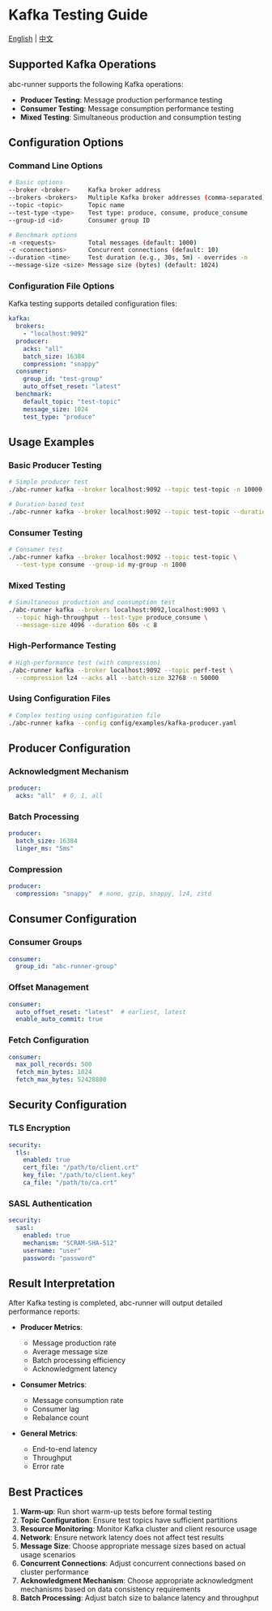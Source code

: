 # Kafka Testing Guide

[English](kafka.md) | [中文](../zh/user-guide/kafka.md)

## Supported Kafka Operations

abc-runner supports the following Kafka operations:

- **Producer Testing**: Message production performance testing
- **Consumer Testing**: Message consumption performance testing
- **Mixed Testing**: Simultaneous production and consumption testing

## Configuration Options

### Command Line Options

```bash
# Basic options
--broker <broker>     Kafka broker address
--brokers <brokers>   Multiple Kafka broker addresses (comma-separated)
--topic <topic>       Topic name
--test-type <type>    Test type: produce, consume, produce_consume
--group-id <id>       Consumer group ID

# Benchmark options
-n <requests>         Total messages (default: 1000)
-c <connections>      Concurrent connections (default: 10)
--duration <time>     Test duration (e.g., 30s, 5m) - overrides -n
--message-size <size> Message size (bytes) (default: 1024)
```

### Configuration File Options

Kafka testing supports detailed configuration files:

```yaml
kafka:
  brokers:
    - "localhost:9092"
  producer:
    acks: "all"
    batch_size: 16384
    compression: "snappy"
  consumer:
    group_id: "test-group"
    auto_offset_reset: "latest"
  benchmark:
    default_topic: "test-topic"
    message_size: 1024
    test_type: "produce"
```

## Usage Examples

### Basic Producer Testing

```bash
# Simple producer test
./abc-runner kafka --broker localhost:9092 --topic test-topic -n 10000 -c 5

# Duration-based test
./abc-runner kafka --broker localhost:9092 --topic test-topic --duration 60s -c 10
```

### Consumer Testing

```bash
# Consumer test
./abc-runner kafka --broker localhost:9092 --topic test-topic \
  --test-type consume --group-id my-group -n 1000
```

### Mixed Testing

```bash
# Simultaneous production and consumption test
./abc-runner kafka --brokers localhost:9092,localhost:9093 \
  --topic high-throughput --test-type produce_consume \
  --message-size 4096 --duration 60s -c 8
```

### High-Performance Testing

```bash
# High-performance test (with compression)
./abc-runner kafka --broker localhost:9092 --topic perf-test \
  --compression lz4 --acks all --batch-size 32768 -n 50000
```

### Using Configuration Files

```bash
# Complex testing using configuration file
./abc-runner kafka --config config/examples/kafka-producer.yaml
```

## Producer Configuration

### Acknowledgment Mechanism

```yaml
producer:
  acks: "all"  # 0, 1, all
```

### Batch Processing

```yaml
producer:
  batch_size: 16384
  linger_ms: "5ms"
```

### Compression

```yaml
producer:
  compression: "snappy"  # none, gzip, snappy, lz4, zstd
```

## Consumer Configuration

### Consumer Groups

```yaml
consumer:
  group_id: "abc-runner-group"
```

### Offset Management

```yaml
consumer:
  auto_offset_reset: "latest"  # earliest, latest
  enable_auto_commit: true
```

### Fetch Configuration

```yaml
consumer:
  max_poll_records: 500
  fetch_min_bytes: 1024
  fetch_max_bytes: 52428800
```

## Security Configuration

### TLS Encryption

```yaml
security:
  tls:
    enabled: true
    cert_file: "/path/to/client.crt"
    key_file: "/path/to/client.key"
    ca_file: "/path/to/ca.crt"
```

### SASL Authentication

```yaml
security:
  sasl:
    enabled: true
    mechanism: "SCRAM-SHA-512"
    username: "user"
    password: "password"
```

## Result Interpretation

After Kafka testing is completed, abc-runner will output detailed performance reports:

- **Producer Metrics**:
  - Message production rate
  - Average message size
  - Batch processing efficiency
  - Acknowledgment latency

- **Consumer Metrics**:
  - Message consumption rate
  - Consumer lag
  - Rebalance count

- **General Metrics**:
  - End-to-end latency
  - Throughput
  - Error rate

## Best Practices

1. **Warm-up**: Run short warm-up tests before formal testing
2. **Topic Configuration**: Ensure test topics have sufficient partitions
3. **Resource Monitoring**: Monitor Kafka cluster and client resource usage
4. **Network**: Ensure network latency does not affect test results
5. **Message Size**: Choose appropriate message sizes based on actual usage scenarios
6. **Concurrent Connections**: Adjust concurrent connections based on cluster performance
7. **Acknowledgment Mechanism**: Choose appropriate acknowledgment mechanisms based on data consistency requirements
8. **Batch Processing**: Adjust batch size to balance latency and throughput